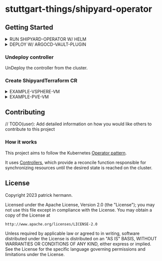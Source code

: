 # stuttgart-things/shipyard-operator

## Getting Started

<details><summary>RUN SHIPYARD-OPERATOR W/ HELM</summary>



#### STABLE

#### LATEST DEV RELEASE

```
helm upgrade --install shipyard-operator \
oci://eu.gcr.io/stuttgart-things/shipyard-operator:v0.1.62 \
-n shipyard-operator-system --create-namespace
```

</details>
 
<details><summary>DEPLOY W/ ARGOCD-VAULT-PLUGIN</summary>

[argocd-vault-plugin](https://argocd-vault-plugin.readthedocs.io/en/stable/)


```
cat <<EOF > shipyard-operator.yaml
secrets:
  vault:
    name: vault
    labels:
      app.kubernetes.io/component: manager
      app.kubernetes.io/created-by: shipyard-operator
      app.kubernetes.io/instance: controller-manager
      app.kubernetes.io/part-of: shipyard-operator
    secretKVs:
      VAULT_TOKEN: <path:apps/data/vault#token>
      VAULT_NAMESPACE: <path:apps/data/vault#namespace>
      VAULT_ADDR: <path:apps/data/vault#url>
EOF

# Template/test

export VAULT_ADDR=https://<VAULT-URL>
export VAULT_NAMESPACE=<NAMESPACE>
export VAULT_TOKEN=<NAMESPACE>

helm template --values <(cat shipyard-operator.yaml) . | argocd-vault generate -

# Install/Upgrade

export VAULT_ADDR=https://<VAULT-URL>
export VAULT_NAMESPACE=<NAMESPACE>
export VAULT_TOKEN=<NAMESPACE>

helm template -n shipyard-operator-system \
--values <(cat dev2.yaml) . | argocd-vault generate - | kubectl apply -f -
```

</details>


### Undeploy controller
UnDeploy the controller from the cluster.

### Create ShipyardTerraform CR

<details><summary>EXAMPLE-VSPHERE-VM</summary>

```
apiVersion: shipyard.sthings.tiab.ssc.sva.de/v1beta1
kind: ShipyardTerraform
metadata:
  name: yacht-vm1
  labels:
    app.kubernetes.io/name: shipyardterraform
    app.kubernetes.io/part-of: shipyard-operator
    app.kubernetes.io/created-by: shipyard-operator
spec:
  variables:
    - vsphere_vm_name="yacht1"
    - vm_count=1
    - vm_num_cpus=6
    - vm_memory=8192
    - vsphere_vm_template="/LabUL/host/Cluster01/10.31.101.40/ubuntu22"
    - vsphere_vm_folder_path="phermann/rancher-things"
    - vsphere_network="/LabUL/host/Cluster01/10.31.101.41/MGMT-10.31.101"
    - vsphere_datastore="/LabUL/host/Cluster01/10.31.101.41/UL-ESX-SAS-01"
    - vsphere_resource_pool="/LabUL/host/Cluster01/Resources"
    - vsphere_datacenter="LabUL"
  module:
    - moduleName=yacht1
    - backendKey=yacht1.tfstate
    - moduleSourceUrl=https://artifacts.tiab.labda.sva.de/modules/vsphere-vm.zip
    - backendEndpoint=https://artifacts.tiab.labda.sva.de
    - backendRegion=main
    - backendBucket=vsphere-vm
    - tfProviderName=vsphere
    - tfProviderSource=hashicorp/vsphere
    - tfProviderVersion=2.3.1
    - tfVersion=1.4.4
  backend:
    - access_key=apps/data/artifacts:rootUser
    - secret_key=apps/data/artifacts:rootPassword
  secrets:
    - vsphere_user=cloud/data/vsphere:username
    - vsphere_password=cloud/data/vsphere:password
    - vsphere_server=cloud/data/vsphere:ip
    - vm_ssh_user=cloud/data/vsphere:vm_ssh_user
    - vm_ssh_password=cloud/data/vsphere:vm_ssh_password
  terraform-version: 1.4.4
  template: vsphere-vm
```

</details>

<details><summary>EXAMPLE-PVE-VM</summary>

```
apiVersion: shipyard.sthings.tiab.ssc.sva.de/v1beta1
kind: ShipyardTerraform
metadata:
  name: shipyardterraform-pve-sample
  labels:
    app.kubernetes.io/name: shipyardterraform
    app.kubernetes.io/part-of: shipyard-operator
    app.kubernetes.io/created-by: shipyard-operator
spec:
  variables:
    - vm_name="shipyard-operator-pve1"
    - vm_count=1
    - vm_num_cpus=6
    - vm_memory=8192
    - vm_template="u22-rke2-upi"
    - pve_network="vmbr101"
    - pve_datastore="v3700"
    - vm_disk_size="128G"
    - pve_folder_path="stuttgart-things"
    - pve_cluster_node="sthings-pve1"
  module:
    - moduleName=shipyard-operator-pve1
    - backendKey=shipyard-operator-pve1.tfstate
    - moduleSourceUrl=https://artifacts.app.sthings-pve.labul.sva.de/modules/proxmox-vm.zip
    - backendEndpoint=https://artifacts.app.sthings-pve.labul.sva.de
    - backendRegion=main
    - backendBucket=pve-vm
    - tfProviderName=proxmox
    - tfProviderSource=Telmate/proxmox
    - tfProviderVersion=2.9.14
    - tfVersion=1.4.4
  backend:
    - access_key=apps/data/artifacts:rootUser
    - secret_key=apps/data/artifacts:rootPassword
  secrets:
    - pve_api_url=cloud/data/pve:api_url
    - pve_api_user=cloud/data/pve:api_user
    - pve_api_password=cloud/data/pve:api_password
    - vm_ssh_user=cloud/data/pve:ssh_user
    - vm_ssh_password=cloud/data/pve:ssh_password
  terraform-version: 1.4.5
  template: pve-vm
```

</details>

  
## Contributing
// TODO(user): Add detailed information on how you would like others to contribute to this project

### How it works
This project aims to follow the Kubernetes [Operator pattern](https://kubernetes.io/docs/concepts/extend-kubernetes/operator/).

It uses [Controllers](https://kubernetes.io/docs/concepts/architecture/controller/),
which provide a reconcile function responsible for synchronizing resources until the desired state is reached on the cluster.


## License

Copyright 2023 patrick hermann.

Licensed under the Apache License, Version 2.0 (the "License");
you may not use this file except in compliance with the License.
You may obtain a copy of the License at

    http://www.apache.org/licenses/LICENSE-2.0

Unless required by applicable law or agreed to in writing, software
distributed under the License is distributed on an "AS IS" BASIS,
WITHOUT WARRANTIES OR CONDITIONS OF ANY KIND, either express or implied.
See the License for the specific language governing permissions and
limitations under the License.
